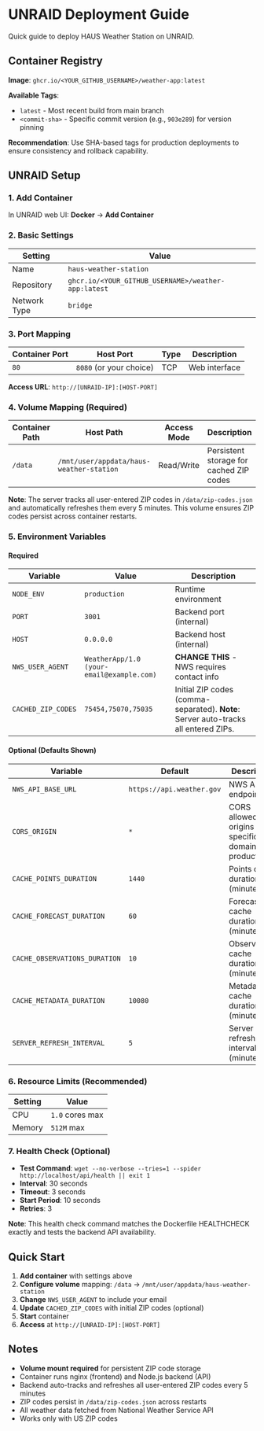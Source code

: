 # UNRAID Deployment Guide

Quick guide to deploy HAUS Weather Station on UNRAID.

## Container Registry

**Image**: `ghcr.io/<YOUR_GITHUB_USERNAME>/weather-app:latest`

**Available Tags**:
- `latest` - Most recent build from main branch
- `<commit-sha>` - Specific commit version (e.g., `903e289`) for version pinning

**Recommendation**: Use SHA-based tags for production deployments to ensure consistency and rollback capability.

## UNRAID Setup

### 1. Add Container

In UNRAID web UI: **Docker** → **Add Container**

### 2. Basic Settings

| Setting | Value |
|---------|-------|
| Name | `haus-weather-station` |
| Repository | `ghcr.io/<YOUR_GITHUB_USERNAME>/weather-app:latest` |
| Network Type | `bridge` |

### 3. Port Mapping

| Container Port | Host Port | Type | Description |
|----------------|-----------|------|-------------|
| `80` | `8080` (or your choice) | TCP | Web interface |

**Access URL**: `http://[UNRAID-IP]:[HOST-PORT]`

### 4. Volume Mapping (Required)

| Container Path | Host Path | Access Mode | Description |
|----------------|-----------|-------------|-------------|
| `/data` | `/mnt/user/appdata/haus-weather-station` | Read/Write | Persistent storage for cached ZIP codes |

**Note**: The server tracks all user-entered ZIP codes in `/data/zip-codes.json` and automatically refreshes them every 5 minutes. This volume ensures ZIP codes persist across container restarts.

### 5. Environment Variables

#### Required
| Variable | Value | Description |
|----------|-------|-------------|
| `NODE_ENV` | `production` | Runtime environment |
| `PORT` | `3001` | Backend port (internal) |
| `HOST` | `0.0.0.0` | Backend host (internal) |
| `NWS_USER_AGENT` | `WeatherApp/1.0 (your-email@example.com)` | **CHANGE THIS** - NWS requires contact info |
| `CACHED_ZIP_CODES` | `75454,75070,75035` | Initial ZIP codes (comma-separated). **Note**: Server auto-tracks all entered ZIPs. |

#### Optional (Defaults Shown)
| Variable | Default | Description |
|----------|---------|-------------|
| `NWS_API_BASE_URL` | `https://api.weather.gov` | NWS API endpoint |
| `CORS_ORIGIN` | `*` | CORS allowed origins (use specific domain in production) |
| `CACHE_POINTS_DURATION` | `1440` | Points cache duration (minutes) |
| `CACHE_FORECAST_DURATION` | `60` | Forecast cache duration (minutes) |
| `CACHE_OBSERVATIONS_DURATION` | `10` | Observations cache duration (minutes) |
| `CACHE_METADATA_DURATION` | `10080` | Metadata cache duration (minutes) |
| `SERVER_REFRESH_INTERVAL` | `5` | Server refresh interval (minutes) |

### 6. Resource Limits (Recommended)

| Setting | Value |
|---------|-------|
| CPU | `1.0` cores max |
| Memory | `512M` max |

### 7. Health Check (Optional)

- **Test Command**: `wget --no-verbose --tries=1 --spider http://localhost/api/health || exit 1`
- **Interval**: 30 seconds
- **Timeout**: 3 seconds
- **Start Period**: 10 seconds
- **Retries**: 3

**Note**: This health check command matches the Dockerfile HEALTHCHECK exactly and tests the backend API availability.

## Quick Start

1. **Add container** with settings above
2. **Configure volume** mapping: `/data` → `/mnt/user/appdata/haus-weather-station`
3. **Change** `NWS_USER_AGENT` to include your email
4. **Update** `CACHED_ZIP_CODES` with initial ZIP codes (optional)
5. **Start** container
6. **Access** at `http://[UNRAID-IP]:[HOST-PORT]`

## Notes

- **Volume mount required** for persistent ZIP code storage
- Container runs nginx (frontend) and Node.js backend (API)
- Backend auto-tracks and refreshes all user-entered ZIP codes every 5 minutes
- ZIP codes persist in `/data/zip-codes.json` across restarts
- All weather data fetched from National Weather Service API
- Works only with US ZIP codes
